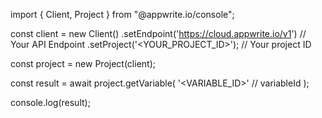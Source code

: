 import { Client, Project } from "@appwrite.io/console";

const client = new Client()
    .setEndpoint('https://cloud.appwrite.io/v1') // Your API Endpoint
    .setProject('<YOUR_PROJECT_ID>'); // Your project ID

const project = new Project(client);

const result = await project.getVariable(
    '<VARIABLE_ID>' // variableId
);

console.log(result);
